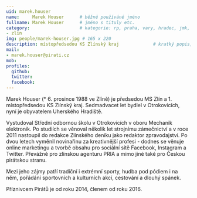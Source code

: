 ```yaml
---
uid: marek.houser
name:     Marek Houser  	# běžně používáné jméno
fullname: Marek Houser  	# jméno s tituly etc.
category:                 	# kategorie: rp, praha, vary, hradec, jmk, senat
- zlin
img: people/marek-houser.jpg # 165 x 220
description: místopředsedou KS Zlínský kraj            	# kratký popis, max 160 znaků
mail:
- marek.houser@pirati.cz
mob:
profiles:
  github:                 
  twitter:
  facebook:		  
---
```


Marek Houser (* 6. prosince 1988 ve Zlíně) je předsedou MS Zlín a 1. místopředsedou KS Zlínský kraj. Sedmadvacet let bydlel v Otrokovicích, nyní je obyvatelem Uherského Hradiště.

Vystudoval Střední odbornou školu v Otrokovicích v oboru Mechanik elektronik. Po studiích se věnoval několik let strojnímu zámečnictví a v roce 2011 nastoupil do redakce Zlínského deníku jako redaktor zpravodajství. Po dvou letech vyměnil novinařinu za kreativnější profesi - dodnes se věnuje online marketingu a tvorbě obsahu pro sociální sítě Facebook, Instagram a Twitter. Převážně pro zlínskou agenturu PRIA a mimo jiné také pro Českou pirátskou stranu.

Mezi jeho zájmy patří tradiční i extrémní sporty, hudba pod pódiem i na něm, pořádání sportovních a kulturních akcí, cestování a dlouhý spánek.

Příznivcem Pirátů je od roku 2014, členem od roku 2016.